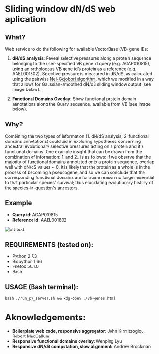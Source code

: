 # Sliding window dN/dS web aplication

## What?

Web service to do the following for available VectorBase (VB) gene IDs:

 1. **dN/dS analysis**: Reveal selective pressures along a protein sequence belonging to the user-specified VB gene id query (e.g. AGAP010815), using an orthologous VB gene id's protein as a reference (e.g. AAEL001802). Selective pressure is measured in dN/dS, as calculated using the pairwise [Nei-Gojobori algorithm][1], which we modified in a way that allows for Gaussian-smoothed dN/dS sliding window output (see image below).
 
 2. **Functional Domains Overlay**: Show functional protein domain annotations along the Query sequence, available from VB (see image below).

## Why?

Combining the two types of information (1. dN/dS analysis, 2. functional domains annotations) could aid in exploring hypotheses concerning ancestral evolutionary selective pressures acting on a protein and it's functional domains. One example insight that can be drawn from the combination of information: 1. and 2., is as follows: if we observe that the majority of functional domains annotated onto a protein sequence, overlap well with dN/dS values ~ 0, it is likely that the protein as a whole is in the process of becoming a pseudogene, and so we can conclude that the corresponding functional domains are for some reason no longer essential to that particular species' survival; thus elucidating evolutionary history of the species-in-question's ancestors.

## Example

- **Query id**: AGAP010815 
- **Reference id**: AAEL001802

![alt-text](https://github.com/a1ultima/hpcleap_dnds/blob/master/py/data/webapp_demo_dnds-and-domains.PNG "demo of dnds and domain panels")





## REQUIREMENTS (tested on):
 - Python 2.7.3
 - Biopython 1.66
 - Firefox 50.1.0
 - Bash
 
## USAGE (Bash terminal):

`bash ./run_py_server.sh &&
xdg-open ./vb-genes.html`

[1]: https://www.ncbi.nlm.nih.gov/pubmed/3444411

# Aknowledgements:
 - **Boilerplate web code, responsive aggregator**: John Kirmitzoglou, Robert MacCallum
 - **Responsive functional domains overlay**: Wenping Lyu
 - **Responsive dN/dS computation, slow alignment:** Andrew Brockman
 
